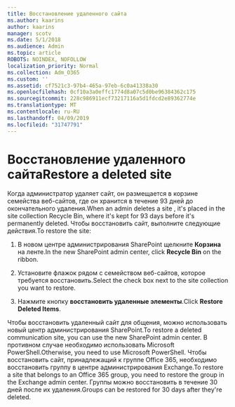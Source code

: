```yaml
---
title: Восстановление удаленного сайта
ms.author: kaarins
author: kaarins
manager: scotv
ms.date: 5/1/2018
ms.audience: Admin
ms.topic: article
ROBOTS: NOINDEX, NOFOLLOW
localization_priority: Normal
ms.collection: Adm_O365
ms.custom: ''
ms.assetid: cf7521c3-97b4-465a-97eb-6c0a41338a30
ms.openlocfilehash: 0cf10a3a0effc1774d8a07c5d0be96384362c175
ms.sourcegitcommit: 228c986911ecf73217116a5d1fdcd2e89362774e
ms.translationtype: MT
ms.contentlocale: ru-RU
ms.lasthandoff: 04/09/2019
ms.locfileid: "31747791"
---
```

# <a name="restore-a-deleted-site"></a><span data-ttu-id="a90c1-102">Восстановление удаленного сайта</span><span class="sxs-lookup"><span data-stu-id="a90c1-102">Restore a deleted site</span></span>

<span data-ttu-id="a90c1-103">Когда администратор удаляет сайт, он размещается в корзине семейства веб-сайтов, где он хранится в течение 93 дней до окончательного удаления.</span><span class="sxs-lookup"><span data-stu-id="a90c1-103">When an admin deletes a site , it's placed in the site collection Recycle Bin, where it's kept for 93 days before it's permanently deleted.</span></span> <span data-ttu-id="a90c1-104">Чтобы восстановить сайт, выполните следующие действия.</span><span class="sxs-lookup"><span data-stu-id="a90c1-104">To restore the site:</span></span>
  
1. <span data-ttu-id="a90c1-105">В новом центре администрирования SharePoint щелкните **Корзина** на ленте.</span><span class="sxs-lookup"><span data-stu-id="a90c1-105">In the new SharePoint admin center, click **Recycle Bin** on the ribbon.</span></span> 
    
2. <span data-ttu-id="a90c1-106">Установите флажок рядом с семейством веб-сайтов, которое требуется восстановить.</span><span class="sxs-lookup"><span data-stu-id="a90c1-106">Select the check box next to the site collection you want to restore.</span></span>
    
3. <span data-ttu-id="a90c1-107">Нажмите кнопку **восстановить удаленные элементы**.</span><span class="sxs-lookup"><span data-stu-id="a90c1-107">Click **Restore Deleted Items**.</span></span>
    
<span data-ttu-id="a90c1-108">Чтобы восстановить удаленный сайт для общения, можно использовать новый центр администрирования SharePoint.</span><span class="sxs-lookup"><span data-stu-id="a90c1-108">To restore a deleted communication site, you can use the new SharePoint admin center.</span></span> <span data-ttu-id="a90c1-109">В противном случае необходимо использовать Microsoft PowerShell.</span><span class="sxs-lookup"><span data-stu-id="a90c1-109">Otherwise, you need to use Microsoft PowerShell.</span></span> <span data-ttu-id="a90c1-110">Чтобы восстановить сайт, принадлежащий к группе Office 365, необходимо восстановить группу в центре администрирования Exchange.</span><span class="sxs-lookup"><span data-stu-id="a90c1-110">To restore a site that belongs to an Office 365 group, you need to restore the group in the Exchange admin center.</span></span> <span data-ttu-id="a90c1-111">Группы можно восстановить в течение 30 дней после их удаления.</span><span class="sxs-lookup"><span data-stu-id="a90c1-111">Groups can be restored for 30 days after they're deleted.</span></span>
  

